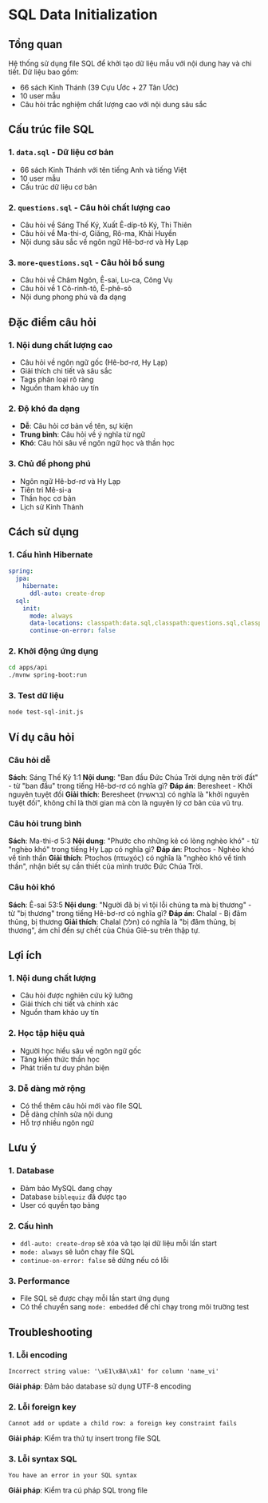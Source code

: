 # SQL Data Initialization

## Tổng quan
Hệ thống sử dụng file SQL để khởi tạo dữ liệu mẫu với nội dung hay và chi tiết. Dữ liệu bao gồm:
- 66 sách Kinh Thánh (39 Cựu Ước + 27 Tân Ước)
- 10 user mẫu
- Câu hỏi trắc nghiệm chất lượng cao với nội dung sâu sắc

## Cấu trúc file SQL

### 1. `data.sql` - Dữ liệu cơ bản
- 66 sách Kinh Thánh với tên tiếng Anh và tiếng Việt
- 10 user mẫu
- Cấu trúc dữ liệu cơ bản

### 2. `questions.sql` - Câu hỏi chất lượng cao
- Câu hỏi về Sáng Thế Ký, Xuất Ê-díp-tô Ký, Thi Thiên
- Câu hỏi về Ma-thi-ơ, Giăng, Rô-ma, Khải Huyền
- Nội dung sâu sắc về ngôn ngữ Hê-bơ-rơ và Hy Lạp

### 3. `more-questions.sql` - Câu hỏi bổ sung
- Câu hỏi về Châm Ngôn, Ê-sai, Lu-ca, Công Vụ
- Câu hỏi về 1 Cô-rinh-tô, Ê-phê-sô
- Nội dung phong phú và đa dạng

## Đặc điểm câu hỏi

### 1. Nội dung chất lượng cao
- Câu hỏi về ngôn ngữ gốc (Hê-bơ-rơ, Hy Lạp)
- Giải thích chi tiết và sâu sắc
- Tags phân loại rõ ràng
- Nguồn tham khảo uy tín

### 2. Độ khó đa dạng
- **Dễ**: Câu hỏi cơ bản về tên, sự kiện
- **Trung bình**: Câu hỏi về ý nghĩa từ ngữ
- **Khó**: Câu hỏi sâu về ngôn ngữ học và thần học

### 3. Chủ đề phong phú
- Ngôn ngữ Hê-bơ-rơ và Hy Lạp
- Tiên tri Mê-si-a
- Thần học cơ bản
- Lịch sử Kinh Thánh

## Cách sử dụng

### 1. Cấu hình Hibernate
```yaml
spring:
  jpa:
    hibernate:
      ddl-auto: create-drop
  sql:
    init:
      mode: always
      data-locations: classpath:data.sql,classpath:questions.sql,classpath:more-questions.sql
      continue-on-error: false
```

### 2. Khởi động ứng dụng
```bash
cd apps/api
./mvnw spring-boot:run
```

### 3. Test dữ liệu
```bash
node test-sql-init.js
```

## Ví dụ câu hỏi

### Câu hỏi dễ
**Sách**: Sáng Thế Ký 1:1
**Nội dung**: "Ban đầu Đức Chúa Trời dựng nên trời đất" - từ "ban đầu" trong tiếng Hê-bơ-rơ có nghĩa gì?
**Đáp án**: Beresheet - Khởi nguyên tuyệt đối
**Giải thích**: Beresheet (בראשית) có nghĩa là "khởi nguyên tuyệt đối", không chỉ là thời gian mà còn là nguyên lý cơ bản của vũ trụ.

### Câu hỏi trung bình
**Sách**: Ma-thi-ơ 5:3
**Nội dung**: "Phước cho những kẻ có lòng nghèo khó" - từ "nghèo khó" trong tiếng Hy Lạp có nghĩa gì?
**Đáp án**: Ptochos - Nghèo khó về tinh thần
**Giải thích**: Ptochos (πτωχός) có nghĩa là "nghèo khó về tinh thần", nhận biết sự cần thiết của mình trước Đức Chúa Trời.

### Câu hỏi khó
**Sách**: Ê-sai 53:5
**Nội dung**: "Người đã bị vì tội lỗi chúng ta mà bị thương" - từ "bị thương" trong tiếng Hê-bơ-rơ có nghĩa gì?
**Đáp án**: Chalal - Bị đâm thủng, bị thương
**Giải thích**: Chalal (חלל) có nghĩa là "bị đâm thủng, bị thương", ám chỉ đến sự chết của Chúa Giê-su trên thập tự.

## Lợi ích

### 1. Nội dung chất lượng
- Câu hỏi được nghiên cứu kỹ lưỡng
- Giải thích chi tiết và chính xác
- Nguồn tham khảo uy tín

### 2. Học tập hiệu quả
- Người học hiểu sâu về ngôn ngữ gốc
- Tăng kiến thức thần học
- Phát triển tư duy phản biện

### 3. Dễ dàng mở rộng
- Có thể thêm câu hỏi mới vào file SQL
- Dễ dàng chỉnh sửa nội dung
- Hỗ trợ nhiều ngôn ngữ

## Lưu ý

### 1. Database
- Đảm bảo MySQL đang chạy
- Database `biblequiz` đã được tạo
- User có quyền tạo bảng

### 2. Cấu hình
- `ddl-auto: create-drop` sẽ xóa và tạo lại dữ liệu mỗi lần start
- `mode: always` sẽ luôn chạy file SQL
- `continue-on-error: false` sẽ dừng nếu có lỗi

### 3. Performance
- File SQL sẽ được chạy mỗi lần start ứng dụng
- Có thể chuyển sang `mode: embedded` để chỉ chạy trong môi trường test

## Troubleshooting

### 1. Lỗi encoding
```
Incorrect string value: '\xE1\xBA\xA1' for column 'name_vi'
```
**Giải pháp**: Đảm bảo database sử dụng UTF-8 encoding

### 2. Lỗi foreign key
```
Cannot add or update a child row: a foreign key constraint fails
```
**Giải pháp**: Kiểm tra thứ tự insert trong file SQL

### 3. Lỗi syntax SQL
```
You have an error in your SQL syntax
```
**Giải pháp**: Kiểm tra cú pháp SQL trong file
